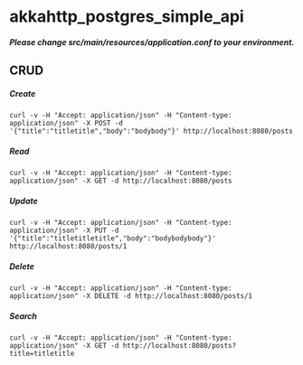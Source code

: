 # akkahttp_postgres_simple_api
##### Please change src/main/resources/application.conf to your environment.

## CRUD
##### Create
```
curl -v -H "Accept: application/json" -H "Content-type: application/json" -X POST -d '{"title":"titletitle","body":"bodybody"}' http://localhost:8080/posts
```
##### Read
```
curl -v -H "Accept: application/json" -H "Content-type: application/json" -X GET -d http://localhost:8080/posts
```
##### Update
```
curl -v -H "Accept: application/json" -H "Content-type: application/json" -X PUT -d '{"title":"titletitletitle","body":"bodybodybody"}' http://localhost:8080/posts/1
```
##### Delete
```
curl -v -H "Accept: application/json" -H "Content-type: application/json" -X DELETE -d http://localhost:8080/posts/1
```
##### Search
```
curl -v -H "Accept: application/json" -H "Content-type: application/json" -X GET -d http://localhost:8080/posts?title=titletitle
```

